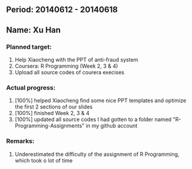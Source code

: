 ## Period: 20140612 - 20140618
## Name: Xu Han

### Planned target:
1.   Help Xiaocheng with the PPT of anti-fraud system
2.   Coursera: R Programming (Week 2, 3 & 4)
3.   Upload all source codes of courera execises

### Actual progress:
1.   [100%] helped Xiaocheng find some nice PPT templates and optimize the first 2 sections of our slides
2.   [100%] finished Week 2, 3 & 4 
3.   [100%] updated all source codes I had gotten to a folder named "R-Programming-Assignments" in my github account

### Remarks:
1.   Underestimated the difficulty of the assignment of R Programming, which took o lot of time
